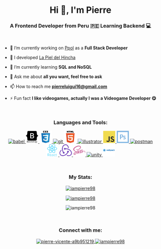 <h1 align="center">Hi 👋, I'm Pierre</h1>
<h3 align="center">A Frontend Developer from Peru 🇵🇪 Learning Backend 💻</h3>
<br/>

- 🔭 I’m currently working on [Ppol](https://www.ppol.io) as a **Full Stack Developer**

- 🔭 I developed [La Piel del Hincha](https://www.lapieldelhincha.store)
  
- 🌱 I’m currently learning **SQL and NoSQL**

- 💬 Ask me about **all you want, feel free to ask**

- 📫 How to reach me **pierreluigui16@gmail.com**

- ⚡ Fun fact **I like videogames, actually I was a Videogame Developer 😋**

<br/>

<h3 align="center">Languages and Tools:</h3>
<p align="center">
  <a href="https://babeljs.io/" target="_blank" rel="noreferrer">
    <img src="https://www.vectorlogo.zone/logos/babeljs/babeljs-icon.svg" alt="babel" width="40" height="40"/>
  </a>
  <a href="https://getbootstrap.com" target="_blank" rel="noreferrer">
    <img src="https://raw.githubusercontent.com/devicons/devicon/master/icons/bootstrap/bootstrap-plain-wordmark.svg" alt="bootstrap" width="40" height="40"/>
  </a>
  <a href="https://www.w3schools.com/css/" target="_blank" rel="noreferrer">
    <img src="https://raw.githubusercontent.com/devicons/devicon/master/icons/css3/css3-original-wordmark.svg" alt="css3" width="40" height="40"/>
  </a>
  <a href="https://git-scm.com/" target="_blank" rel="noreferrer">
    <img src="https://www.vectorlogo.zone/logos/git-scm/git-scm-icon.svg" alt="git" width="40" height="40"/>
  </a>
  <a href="https://www.w3.org/html/" target="_blank" rel="noreferrer">
    <img src="https://raw.githubusercontent.com/devicons/devicon/master/icons/html5/html5-original-wordmark.svg" alt="html5" width="40" height="40"/>
  </a>
  <a href="https://www.adobe.com/in/products/illustrator.html" target="_blank" rel="noreferrer">
    <img src="https://www.vectorlogo.zone/logos/adobe_illustrator/adobe_illustrator-icon.svg" alt="illustrator" width="40" height="40"/>
  </a>
  <a href="https://developer.mozilla.org/en-US/docs/Web/JavaScript" target="_blank" rel="noreferrer">
    <img src="https://raw.githubusercontent.com/devicons/devicon/master/icons/javascript/javascript-original.svg" alt="javascript" width="40" height="40"/>
  </a>
  <a href="https://www.photoshop.com/en" target="_blank" rel="noreferrer">
    <img src="https://raw.githubusercontent.com/devicons/devicon/master/icons/photoshop/photoshop-line.svg" alt="photoshop" width="40" height="40"/>
  </a>
  <a href="https://postman.com" target="_blank" rel="noreferrer">
    <img src="https://www.vectorlogo.zone/logos/getpostman/getpostman-icon.svg" alt="postman" width="40" height="40"/>
  </a>
  <a href="https://reactjs.org/" target="_blank" rel="noreferrer">
    <img src="https://raw.githubusercontent.com/devicons/devicon/master/icons/react/react-original-wordmark.svg" alt="react" width="40" height="40"/>
  </a>
  <a href="https://redux.js.org" target="_blank" rel="noreferrer">
    <img src="https://raw.githubusercontent.com/devicons/devicon/master/icons/redux/redux-original.svg" alt="redux" width="40" height="40"/>
  </a>
  <a href="https://sass-lang.com" target="_blank" rel="noreferrer">
    <img src="https://raw.githubusercontent.com/devicons/devicon/master/icons/sass/sass-original.svg" alt="sass" width="40" height="40"/>
  </a>
  <a href="https://unity.com/" target="_blank" rel="noreferrer">
    <img src="https://www.vectorlogo.zone/logos/unity3d/unity3d-icon.svg" alt="unity" width="40" height="40"/>
  </a>
  <a href="https://webpack.js.org" target="_blank" rel="noreferrer">
    <img src="https://raw.githubusercontent.com/devicons/devicon/d00d0969292a6569d45b06d3f350f463a0107b0d/icons/webpack/webpack-original-wordmark.svg" alt="webpack" width="40" height="40"/>
  </a>
</p>

<br/>

<h3 align="center">My Stats:</h3>

<p align="center">
  <p align="center">
    <a align="center" href="https://github.com/iampierre98">
      <img align="center" src="https://github-readme-stats.vercel.app/api?username=iampierre98&show_icons=true&theme=github_dark" alt="iampierre98" />
    </a>
  </p>
  <p align="center">
    <a align="center" href="https://github.com/iampierre98">
      <img align="center" src="https://github-readme-stats.vercel.app/api/top-langs?username=iampierre98&langs_count=10&theme=github_dark" alt="iampierre98" />
    </a>
  </p>
  <p align="center">
    <img src="https://komarev.com/ghpvc/?username=iampierre98&label=Profile%20views&color=0e75b6&style=flat" alt="iampierre98" />
  </p>
</p>

<br/>

<h3 align="center">Connect with me:</h3>
<p align="center">
  <a href="https://linkedin.com/in/pierre-vicente-a9b951219" target="blank">
    <img align="center" src="https://raw.githubusercontent.com/rahuldkjain/github-profile-readme-generator/master/src/images/icons/Social/linked-in-alt.svg" alt="pierre-vicente-a9b951219" height="30" width="40" />
  </a>
  <a href="https://instagram.com/iampierre98" target="blank">
    <img align="center" src="https://raw.githubusercontent.com/rahuldkjain/github-profile-readme-generator/master/src/images/icons/Social/instagram.svg" alt="iampierre98" height="30" width="40" />
  </a>
</p>
